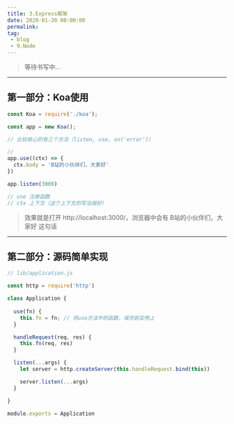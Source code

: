 ```yaml
---
title: 3.Express框架
date: 2020-01-30 00:00:00
permalink: 
tag: 
 - blog
 - 9.Node
---
```


> 等待书写中...

---

## 第一部分：Koa使用

```js
const Koa = require('./koa');

const app = new Koa();

// 比较核心的有三个方法（listen, use, on('error')）

// 
app.use((ctx) => {
  ctx.body = 'B站的小伙伴们，大家好'
})

app.listen(3000)

// use 注册函数
// ctx 上下文（这个上下文的写法很好）
```

> 效果就是打开 http://localhost:3000/，浏览器中会有 B站的小伙伴们，大家好 这句话

---

## 第二部分：源码简单实现

```js
// lib/application.js

const http = require('http')

class Application {
  
  use(fn) {
    this.fn = fn; // 将use方法中的函数，保存到实例上
  }

  handleRequest(req, res) {
    this.fn(req, res)
  }

  listen(...args) {
    let server = http.createServer(this.handleRequest.bind(this))

    server.listen(...args)
  }

}

module.exports = Application
```


